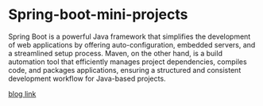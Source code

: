 # Spring-boot-mini-projects

Spring Boot is a powerful Java framework that simplifies the development of web applications by offering auto-configuration, embedded servers, and a streamlined setup process. Maven, on the other hand, is a build automation tool that efficiently manages project dependencies, compiles code, and packages applications, ensuring a structured and consistent development workflow for Java-based projects.

[blog link](https://weshaan.hashnode.dev/maven-and-gradle-understanding-their-purpose-and-differences)
